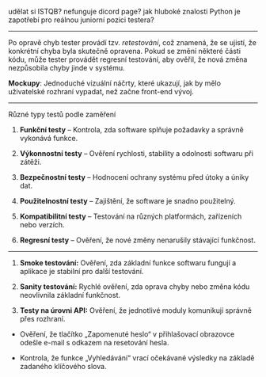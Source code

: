 

udělat si ISTQB?
nefunguje dicord page?
jak hluboké znalosti Python je zapotřebí pro reálnou juniorní pozici testera?

---

Po opravě chyb tester provádí tzv. _retestování_, což znamená, že se ujistí, že konkrétní chyba byla skutečně opravena. Pokud se změní některé části kódu, může tester provádět regresní testování, aby ověřil, že nová změna nezpůsobila chyby jinde v systému.

**Mockupy**: Jednoduché vizuální náčrty, které ukazují, jak by mělo uživatelské rozhraní vypadat, než začne front-end vývoj.

----

Různé typy testů podle zaměření

1. **Funkční testy** – Kontrola, zda software splňuje požadavky a správně vykonává funkce.

2. **Výkonnostní testy** – Ověření rychlosti, stability a odolnosti softwaru při zátěži.

3. **Bezpečnostní testy** – Hodnocení ochrany systému před útoky a úniky dat.

4. **Použitelnostní testy** – Zajištění, že software je snadno použitelný.

5. **Kompatibilitní testy** – Testování na různých platformách, zařízeních nebo verzích.

6. **Regresní testy** – Ověření, že nové změny nenarušily stávající funkčnost.


---
1. **Smoke testování:** Ověření, zda základní funkce softwaru fungují a aplikace je stabilní pro další testování.

2. **Sanity testování:** Rychlé ověření, zda oprava chyby nebo změna kódu neovlivnila základní funkčnost.

3. **Testy na úrovni API:** Ověření, že jednotlivé moduly komunikují správně přes rozhraní.

- Ověření, že tlačítko „Zapomenuté heslo“ v přihlašovací obrazovce odešle e-mail s odkazem na resetování hesla.

- Kontrola, že funkce „Vyhledávání“ vrací očekávané výsledky na základě zadaného klíčového slova.